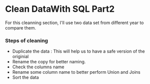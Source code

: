 # Clean DataWith SQL Part2
For this cleanning section, I'll use two data set from different year to compare them.



### Steps of cleaning

 - Duplicate the data : This will help us to have a safe version of the originial 
 - Rename the copy for better naming.
 - Check the columns name
 - Rename some column name to better perform Union and Joins
 - Sort the data